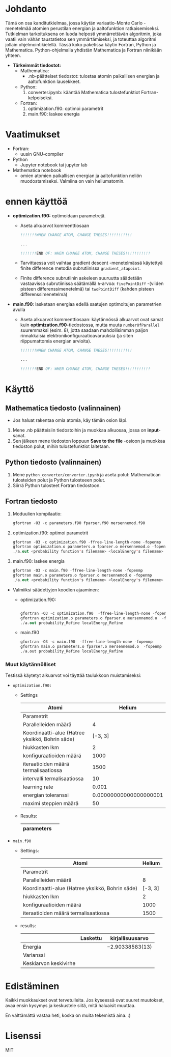 # Johdanto

Tämä on osa kanditutkielmaa, jossa käytän variaatio-Monte Carlo -menetelmää atomien perustilan energian ja aaltofunktion ratkaisemiseksi. Tutkielman tarkoituksena on luoda helposti ymmärrettävän algoritmin, joka vaatii vain vähän taustatietoa sen ymmärtämiseksi, ja toteuttaa algoritmi jollain ohjelmointikielellä. Tässä koko paketissa käytin Fortran, Python ja Mathematica. Python-ohjelmalla yhdistän Mathematica ja Fortran niinikään yhteen. 

- **Tärkeimmät tiedostot:**
    - Mathematica:
        - .nb-päätteiset tiedostot: tulostaa atomin paikallisen energian ja aaltofunktion lausekkeet.
    - Python:
        1. converter.ipynb: kääntää Mathematica tulostefunktiot Fortran-kelpoiseksi. 
    - Fortran:
        1. optimization.f90: optimoi parametrit
        2. main.f90: laskee energia 

# Vaatimukset

- Fortran:
    - uusin GNU-compiler
- Python
    - Jupyter notebook tai jupyter lab
- Mathematica notebook
    - omien atomien paikallisen energian ja aaltofunktion neliön muodostamiseksi. Valmiina on vain heliumatomin.

# ennen käyttöä

- **optimization.f90:** optimoidaan parametrejä.
    - Aseta alkuarvot kommenttiosaan
        
        ```fortran
        !!!!!!!WHEN CHANGE ATOM, CHANGE THESES!!!!!!!!!!!
        
        ...
        
        !!!!!!!END OF: WHEN CHANGE ATOM, CHANGE THESES!!!!!!!!!!!
        ```
        
    - Tarvittaessa voit vaihtaa gradient descent -menetelmässä käytettyä finite difference metodia subrutiinissa `gradient_atapoint`.
    - Finite difference subrutiinin askeleen suuruutta säädetään vastaavissa subrutiinissa säätämällä `h`-arvoa: `fivePointDiff` -(viiden pisteen differenssimenetelmä) tai `twoPointDiff` (kahden pisteen differenssimenetelmä)

- **main.f90**: lasketaan energiaa edellä saatujen optimoitujen parametrien avulla
    - Aseta alkuarvot kommenttiosaan: käytännössä alkuarvot ovat samat kuin **optimization.f90**-tiedostossa, mutta muuta `numberOfParallel` suuremmaksi (esim. 8), jotta saadaan mahdollisimman paljon rinnakkaisia elektronikonfiguraatioavaruuksia (ja siten riippumattomia energian arvioita).
        
        ```fortran
        !!!!!!!WHEN CHANGE ATOM, CHANGE THESES!!!!!!!!!!!
        
        ...
        
        !!!!!!!END OF: WHEN CHANGE ATOM, CHANGE THESES!!!!!!!!!!!
        ```
        

# Käyttö

## Mathematica tiedosto (valinnainen)

- Jos haluat rakentaa omia atomia, käy tämän osion läpi.

1. Mene .nb päätteisiin tiedostoihin ja muokkaa alkuosaa, jossa on **********input**********-sanat. 
2. Sen jälkeen mene tiedoston loppuun **************Save to the file************** -osioon ja muokkaa tiedoston polut, mihin tulostefunktiot laitetaan. 

## Python tiedosto (valinnainen)

1. Mene `python_converter/converter.ipynb` ja aseta polut: Mathematican tulosteiden polut ja Python tulosteeen polut. 
2. Siirrä Python tulosteet Fortran tiedostoon. 

## Fortran tiedosto

1. Moduulien kompilaatio: 
    
    ```python
    gfortran -O3 -c parameters.f90 fparser.f90 mersennemod.f90
    ```
    
2. optimization.f90: optimoi parametrit 
    
    ```kotlin
    gfortran -O3 -c optimization.f90 -ffree-line-length-none -fopenmp
    gfortran optimization.o parameters.o fparser.o mersennemod.o -fopenmp
    ./a.out <probability function's filename> <localEnergy's filename>
    ```
    
3. main.f90: laskee energia 
    
    ```kotlin
    gfortran -O3 -c main.f90 -ffree-line-length-none -fopenmp
    gfortran main.o parameters.o fparser.o mersennemod.o -fopenmp
    ./a.out <probability function's filename> <localEnergy's filename>
    ```
    

- Valmiiksi säädettyjen koodien ajaaminen:
    - optimization.f90:
        
        ```kotlin
        
        gfortran -O3 -c optimization.f90  -ffree-line-length-none -fopenmp
        gfortran optimization.o parameters.o fparser.o mersennemod.o  -fopenmp
        ./a.out probability_Refine localEnergy_Refine
        ```
        
    - main.f90
        
        ```python
        gfortran -O3 -c main.f90  -ffree-line-length-none -fopenmp
        gfortran main.o parameters.o fparser.o mersennemod.o  -fopenmp
        ./a.out probability_Refine localEnergy_Refine
        ```
        

### Muut käytännölliset

Testissä käytetyt alkuarvot voi täyttää taulukkoon muistamiseksi: 

- `optimization.f90:`
    - Settings
        
        
        | Atomi | Helium |
        | --- | --- |
        | Parametrit |  |
        | Parallelleiden määrä | 4 |
        | Koordinaatti-alue (Hatree yksikkö, Bohrin säde) | [-3, 3] |
        | hiukkasten lkm | 2 |
        | konfiguraatioiden määrä  | 1000 |
        | iteraatioiden määrä termalisaatiossa | 1500 |
        | intervalli termalisaatiossa | 10 |
        | learning rate | 0.001 |
        | energian toleranssi | 0.00000000000000000001 |
        | maximi steppien määrä | 50 |
    - Results:
        
        
        | parameters |  |
        | --- | --- |
- `main.f90`
    - Settings:
        
        
        | Atomi | Helium |
        | --- | --- |
        | Parametrit |  |
        | Parallelleiden määrä | 8 |
        | Koordinaatti-alue (Hatree yksikkö, Bohrin säde) | [-3, 3] |
        | hiukkasten lkm | 2 |
        | konfiguraatioiden määrä  | 1000 |
        | iteraatioiden määrä termalisaatiossa | 1500 |
    - results:
        
        
        |  | Laskettu | kirjallisuusarvo |
        | --- | --- | --- |
        | Energia  |  | −2.90338583(13) |
        | Varianssi |  |  |
        | Keskiarvon keskivirhe |  |  |

# Edistäminen

Kaikki muokkaukset ovat tervetulleita. Jos kyseessä ovat suuret muutokset, avaa ensin kysymys ja keskustele siitä, mitä haluaisit muuttaa.

En välttämättä vastaa heti, koska on muita tekemistä aina. :)

# Lisenssi

MIT

